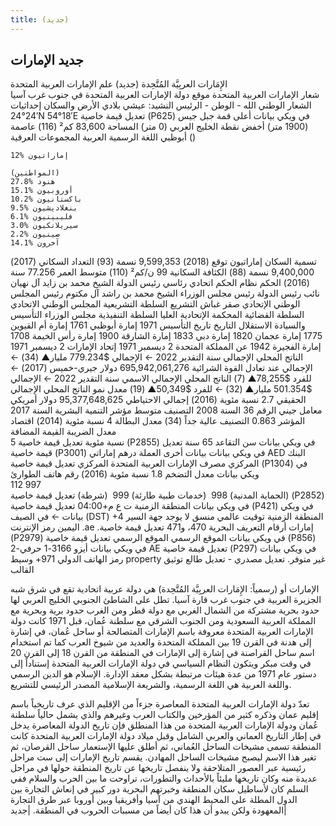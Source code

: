 ```yaml
---
title: (جديد)     
---
```


## جديد الإمارات
الإِمَارات العربِيَّة المُتَّحِدة (جديد)
علم الإمارات العربية المتحدة 	
شعار الإمارات العربية المتحدة
موقع دولة الإمارات العربية المتحدة في جنوب غرب آسيا
الشعار الوطني
الله - الوطن - الرئيس
النشيد: عيشي بلادي
الأرض والسكان
إحداثيات 	24°24′N 54°18′E  تعديل قيمة خاصية (P625) في ويكي بيانات
أعلى قمة 	جبل جيس (1900 متر)
أخفض نقطة 	الخليج العربي (0 متر)
المساحة 	83,600 كم² (116)
عاصمة 	أبوظبي
اللغة الرسمية 	العربية
المجموعات العرقية () 	

    12% إماراتيون

    (المواطنين)
    27.8% هنود
    15.1% أوروبيون
    10.2% باكستانيون
    9.5% بنغلاديشيون
    6.1% فليبينيون
    3.0% سيريلانكيون
    2.2% صينيون
    14.1% آخرون

تسمية السكان 	إماراتيون
توقع (2018) 	9,599,353 نسمة (93)
التعداد السكاني (2017) 	9,400,000 نسمة (88)
الكثافة السكانية 	99 ن/كم² (110)
متوسط العمر 	77.256 سنة (2016)
الحكم
نظام الحكم 	اتحادي رئاسي
رئيس الدولة 	الشيخ محمد بن زايد آل نهيان
نائب رئيس الدولة رئيس مجلس الوزراء 	الشيخ محمد بن راشد آل مكتوم
رئيس المجلس الوطني الإتحادي 	صقر غباش
التشريع
السلطة التشريعية 	المجلس الوطني الاتحادي
السلطة القضائية 	المحكمة الإتحادية العليا
السلطة التنفيذية 	مجلس الوزراء
التأسيس والسيادة
الاستقلال 	التاريخ
تاريخ التأسيس 	1971
إمارة أبوظبي 	1761
إمارة أم القيوين 	1775
إمارة عجمان 	1820
إمارة دبي 	1833
إمارة الشارقة 	1900
إمارة رأس الخيمة 	1708
إمارة الفجيرة 	1942
عن المملكة المتحدة 	2 ديسمبر 1971
إتحاد الإمارات 	2 ديسمبر 1971
الناتج المحلي الإجمالي
سنة التقدير 	2022
 ← الإجمالي 	$779.234 مليار▲ (34)
 ← الإجمالي عند تعادل القوة الشرائية 	695,942,061,276 دولار جيري-خميس (2017)
 ← للفرد 	$78,255▲ (7)
الناتج المحلي الإجمالي الاسمي
سنة التقدير 	2022
 ← الإجمالي 	$501.354 مليار▲ (32)
 ← للفرد 	$50,349▲ (19)
معدل نمو الناتج المحلي الإجمالي الحقيقي 	2.7 نسبة مئوية (2016)
إجمالي الاحتياطي 	95,377,648,625 دولار أمريكي
معامل جيني
الرقم 	36
السنة 	2008
التصنيف 	متوسط
مؤشر التنمية البشرية
السنة 	2017
المؤشر 	0.863
التصنيف 	عالية جداً (34)
معدل البطالة 	4 نسبة مئوية (2014)
اقتصاد
معدل الضريبة القيمة المضافة 	
5 نسبة مئوية  تعديل قيمة خاصية (P2855) في ويكي بيانات
سن التقاعد 	65 سنة  تعديل قيمة خاصية (P3001) في ويكي بيانات
بيانات أخرى
العملة 	درهم إماراتي AED
البنك المركزي 	مصرف الإمارات العربية المتحدة المركزي  تعديل قيمة خاصية (P1304) في ويكي بيانات
معدل التضخم 	1.8 نسبة مئوية (2016)
رقم هاتف
الطوارئ 	
112
997  
‏ (الحماية المدنية)
998  ‏ (خدمات طبية طارئة)
999  ‏ (شرطة)
  تعديل قيمة خاصية (P2852) في ويكي بيانات
المنطقة الزمنية 	ت ع م+04:00  تعديل قيمة خاصية (P421) في ويكي بيانات
 ← في الصيف (DST) 	+4
المنطقة الزمنية 	توقيت عالمي منسق
لا يوجد
جهة السير 	اليمين
رمز الإنترنت 	.ae .إمارات
أرقام التعريف البحرية 	470،  و471  تعديل قيمة خاصية (P2979) في ويكي بيانات
الموقع الرسمي 	الموقع الرسمي  تعديل قيمة خاصية (P856) في ويكي بيانات
أيزو 3166-1 حرفي-2 	AE  تعديل قيمة خاصية (P297) في ويكي بيانات
رمز الهاتف الدولي 	971+
وسيط property غير متوفر.
تعديل مصدري - تعديل  طالع توثيق القالب

الإمارات أو (رسمياً: الإِمَارات العربِيَّة المُتَّحِدة) هي دولة عربية اتحادية تقع في شرق شبه الجزيرة العربية في جنوب غرب قارة آسيا. تطل على الشاطئ الجنوبي الخليج العربي لها حدود بحرية مشتركة من الشمال الغربي مع دولة قطر ومن الغرب حدود برية وبحرية مع المملكة العربية السعودية ومن الجنوب الشرقي مع سلطنة عُمان، قبل 1971 كانت دولة الإمارات العربية المتحدة معروفة باسم الإمارات المتصالحة أو ساحل عُمان، في إشارة إلى هدنة في القرن 19 بين المملكة المتحدة والعديد من شيوخ العرب كما تم استخدام اسم ساحل القراصنة في إشارة إلى الإمارات في المنطقة من القرن 18 إلى القرن 20 في وقت مبكر ويتكون النظام السياسي في دولة الإمارات العربية المتحدة إستناداً إلى دستور عام 1971 من عدة هيئات مرتبطة بشكل معقد الإدارة. الإسلام هو الدين الرسمي واللغة العربية هي اللغة الرسمية، والشريعة الإسلامية المصدر الرئيسي للتشريع.

تعدّ دولة الإمارات العربية المتحدة المعاصرة جزءاً من الإقليم الذي عرف تاريخياً باسم إقليم عمان وذكره كثير من المؤرخين والكتاب العرب وغيرهم والذي يشمل حالياً سلطنة عُمان ودولة الإمارات العربية المتحدة من هذا المنطلق فإن تاريخ الدولة المعاصرة يدخل في إطار التاريخ العماني والعربي الشامل وقبل ميلاد دولة الإمارات العربية المتحدة كانت المنطقة تسمى مشيخات الساحل العُماني، ثم أطلق عليها الإستعمار ساحل القرصان، ثم تغير هذا الاسم ليصبح مشيخات الساحل المهادن.
يقسم تاريخ الإمارات إلى ست مراحل رئيسية عبر العصور المتلاحقة ولا ينفصل تاريخها عن تاريخ المنطقة حولها في مراحل عديدة منه وكان تاريخها مليئاً بالأحداث والتطورات، تراوحت ما بين الحرب والسلام ففي السلم كان لأساطيل سكان المنطقة وخبرتهم البحرية دور كبير في إنعاش التجارة بين الدول المطلة على المحيط الهندي من آسيا وأفريقيا وبين أوروبا عبر طرق التجارة المعهودة ولكن يبدو أن هذا كان أيضاً من مسببات الحروب في المنطقة.
|جديد|
